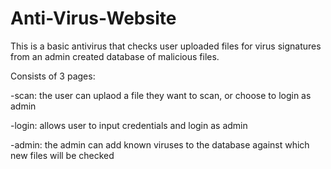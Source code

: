 # Anti-Virus-Website
This is a basic antivirus that checks user uploaded files for virus signatures from an admin created database of malicious files. 

Consists of 3 pages:

-scan: the user can uplaod a file they want to scan, or choose to login as admin

-login: allows user to input credentials and login as admin

-admin: the admin can add known viruses to the database against which new files will be checked 

